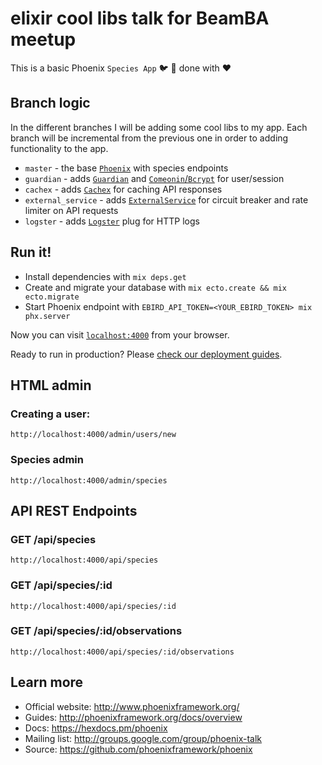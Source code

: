 # elixir cool libs talk for BeamBA meetup

This is a basic Phoenix `Species App` :bird: :herb: done with :heart: 

## Branch logic
In the different branches I will be adding some cool libs to my app. 
Each branch will be incremental from the previous one in order to adding functionality to the app.

 * `master` - the base [`Phoenix`](https://github.com/phoenixframework/phoenix) with species endpoints
 * `guardian` - adds [`Guardian`](https://github.com/ueberauth/guardian) and [`Comeonin`/`Bcrypt`](https://github.com/riverrun/comeonin) for user/session
 * `cachex` - adds [`Cachex`](https://github.com/whitfin/cachex) for caching API responses
 * `external_service` - adds [`ExternalService`](https://github.com/jvoegele/external_service) for circuit breaker and rate limiter on API requests
 * `logster` - adds [`Logster`](https://github.com/navinpeiris/logster) plug for HTTP logs

## Run it!

  * Install dependencies with `mix deps.get`
  * Create and migrate your database with `mix ecto.create && mix ecto.migrate`
  * Start Phoenix endpoint with `EBIRD_API_TOKEN=<YOUR_EBIRD_TOKEN> mix phx.server`

Now you can visit [`localhost:4000`](http://localhost:4000) from your browser.

Ready to run in production? Please [check our deployment guides](http://www.phoenixframework.org/docs/deployment).

## HTML admin
### Creating a user:
`http://localhost:4000/admin/users/new`

### Species admin
`http://localhost:4000/admin/species`

## API REST Endpoints
### GET /api/species
`http://localhost:4000/api/species`

### GET /api/species/:id
`http://localhost:4000/api/species/:id`

### GET /api/species/:id/observations
`http://localhost:4000/api/species/:id/observations`

## Learn more

  * Official website: http://www.phoenixframework.org/
  * Guides: http://phoenixframework.org/docs/overview
  * Docs: https://hexdocs.pm/phoenix
  * Mailing list: http://groups.google.com/group/phoenix-talk
  * Source: https://github.com/phoenixframework/phoenix
